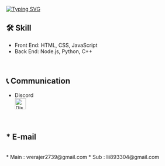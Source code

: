 <a href="https://git.io/typing-svg"><img src="https://readme-typing-svg.demolab.com?font=Fira+Code&size=25&pause=1000&color=F7F7F7&width=435&lines=Hello+There!+%F0%9F%91%BB%F0%9F%91%BB" alt="Typing SVG" /></a>

## 🛠️ Skill
* Front End: HTML, CSS, JavaScript
* Back End: Node.js, Python, C++
<br>

## 📞 Communication

* Discord <br><a href="https://discord.com/users/868361472043003934" target="_blank"><img src="https://cdn.discordapp.com/attachments/1208011896322793494/1267711674064834580/discord.png?ex=66a9c800&is=66a87680&hm=0cd882db9cf85ea0c27fd554688fc504f764f76e838e8b2e4eee555ef5dfb8d6&" alt="Discord" width="30" height="30"></a>
<br>

## * E-mail
<br>
* Main : vrerajer2739@gmail.com
* Sub : lii893304@gmail.com



